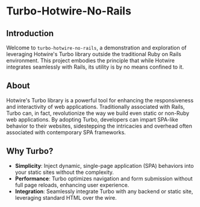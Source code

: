 # Turbo-Hotwire-No-Rails

## Introduction
Welcome to `turbo-hotwire-no-rails`, a demonstration and exploration of leveraging Hotwire's Turbo library outside the traditional Ruby on Rails environment. This project embodies the principle that while Hotwire integrates seamlessly with Rails, its utility is by no means confined to it.

## About
Hotwire's Turbo library is a powerful tool for enhancing the responsiveness and interactivity of web applications. Traditionally associated with Rails, Turbo can, in fact, revolutionize the way we build even static or non-Ruby web applications. By adopting Turbo, developers can impart SPA-like behavior to their websites, sidestepping the intricacies and overhead often associated with contemporary SPA frameworks.

## Why Turbo?
- **Simplicity**: Inject dynamic, single-page application (SPA) behaviors into your static sites without the complexity.
- **Performance**: Turbo optimizes navigation and form submission without full page reloads, enhancing user experience.
- **Integration**: Seamlessly integrate Turbo with any backend or static site, leveraging standard HTML over the wire.
